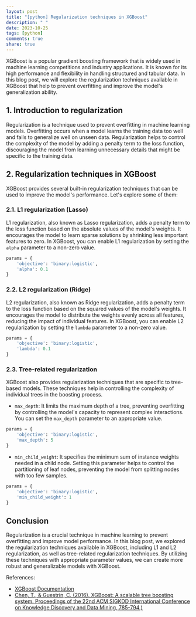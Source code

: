 ```yaml
---
layout: post
title: "[python] Regularization techniques in XGBoost"
description: " "
date: 2023-10-25
tags: [python]
comments: true
share: true
---
```


XGBoost is a popular gradient boosting framework that is widely used in machine learning competitions and industry applications. It is known for its high performance and flexibility in handling structured and tabular data. In this blog post, we will explore the regularization techniques available in XGBoost that help to prevent overfitting and improve the model's generalization ability.

## 1. Introduction to regularization

Regularization is a technique used to prevent overfitting in machine learning models. Overfitting occurs when a model learns the training data too well and fails to generalize well on unseen data. Regularization helps to control the complexity of the model by adding a penalty term to the loss function, discouraging the model from learning unnecessary details that might be specific to the training data.

## 2. Regularization techniques in XGBoost

XGBoost provides several built-in regularization techniques that can be used to improve the model's performance. Let's explore some of them:

### 2.1. L1 regularization (Lasso)

L1 regularization, also known as Lasso regularization, adds a penalty term to the loss function based on the absolute values of the model's weights. It encourages the model to learn sparse solutions by shrinking less important features to zero. In XGBoost, you can enable L1 regularization by setting the `alpha` parameter to a non-zero value.

```python
params = {
    'objective': 'binary:logistic',
    'alpha': 0.1
}
```

### 2.2. L2 regularization (Ridge)

L2 regularization, also known as Ridge regularization, adds a penalty term to the loss function based on the squared values of the model's weights. It encourages the model to distribute the weights evenly across all features, reducing the impact of individual features. In XGBoost, you can enable L2 regularization by setting the `lambda` parameter to a non-zero value.

```python
params = {
    'objective': 'binary:logistic',
    'lambda': 0.1
}
```

### 2.3. Tree-related regularization

XGBoost also provides regularization techniques that are specific to tree-based models. These techniques help in controlling the complexity of individual trees in the boosting process.

- `max_depth`: It limits the maximum depth of a tree, preventing overfitting by controlling the model's capacity to represent complex interactions. You can set the `max_depth` parameter to an appropriate value.

```python
params = {
    'objective': 'binary:logistic',
    'max_depth': 5
}
```

- `min_child_weight`: It specifies the minimum sum of instance weights needed in a child node. Setting this parameter helps to control the partitioning of leaf nodes, preventing the model from splitting nodes with too few samples.

```python
params = {
    'objective': 'binary:logistic',
    'min_child_weight': 1
}
```

## Conclusion

Regularization is a crucial technique in machine learning to prevent overfitting and improve model performance. In this blog post, we explored the regularization techniques available in XGBoost, including L1 and L2 regularization, as well as tree-related regularization techniques. By utilizing these techniques with appropriate parameter values, we can create more robust and generalizable models with XGBoost.

References:
- [XGBoost Documentation](https://xgboost.readthedocs.io/)
- [Chen, T., & Guestrin, C. (2016). XGBoost: A scalable tree boosting system. Proceedings of the 22nd ACM SIGKDD International Conference on Knowledge Discovery and Data Mining, 785-794.)](https://arxiv.org/abs/1603.02754)